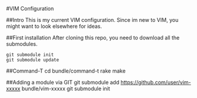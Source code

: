 #VIM Configuration

##Intro
This is my current VIM configuration.
Since im new to VIM, you might want to look elsewhere for ideas.

##First installation
After cloning this repo, you need to download all the submodules.  

    git submodule init
    git submodule update

##Command-T
    cd bundle/command-t
    rake make

##Adding a module via GIT
    git submodule add https://github.com/user/vim-xxxxx bundle/vim-xxxxx
    git submodule init

